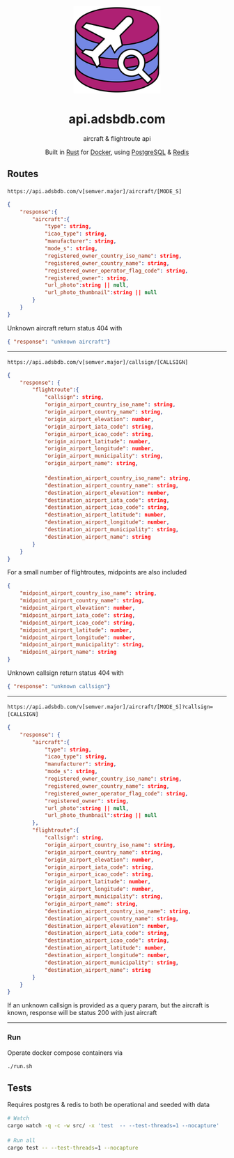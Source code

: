 <p align="center">
 <img src='./.github/logo.svg' width='200px'/>
</p>

<p align="center">
 <h1 align="center">api.adsbdb.com</h1>
</p>

<p align="center">
	aircraft & flightroute api
</p>

<p align="center">
	Built in <a href='https://www.rust-lang.org/' target='_blank' rel='noopener noreferrer'>Rust</a>
	for <a href='https://www.docker.com/' target='_blank' rel='noopener noreferrer'>Docker</a>,
	using <a href='https://www.postgresql.org/' target='_blank' rel='noopener noreferrer'>PostgreSQL</a>
	& <a href='https://www.redis.io/' target='_blank' rel='noopener noreferrer'>Redis</a> 
</p>


## Routes

```https://api.adsbdb.com/v[semver.major]/aircraft/[MODE_S]```
```json
{
	"response":{
		"aircraft":{
			"type": string,
			"icao_type": string,
			"manufacturer": string,
			"mode_s": string,
			"registered_owner_country_iso_name": string,
			"registered_owner_country_name": string,
			"registered_owner_operator_flag_code": string,
			"registered_owner": string,
			"url_photo":string || null,
			"url_photo_thumbnail":string || null
		}
	}
}

```

Unknown aircraft return status 404 with
```json
{ "response": "unknown aircraft"}
```
---

```https://api.adsbdb.com/v[semver.major]/callsign/[CALLSIGN]```
```json
{
	"response": {
		"flightroute":{
			"callsign": string,
			"origin_airport_country_iso_name": string,
			"origin_airport_country_name": string,
			"origin_airport_elevation": number,
			"origin_airport_iata_code": string,
			"origin_airport_icao_code": string,
			"origin_airport_latitude": number,
			"origin_airport_longitude": number,
			"origin_airport_municipality": string,
			"origin_airport_name": string,

			"destination_airport_country_iso_name": string,
			"destination_airport_country_name": string,
			"destination_airport_elevation": number,
			"destination_airport_iata_code": string,
			"destination_airport_icao_code": string,
			"destination_airport_latitude": number,
			"destination_airport_longitude": number,
			"destination_airport_municipality": string,
			"destination_airport_name": string
		}
	}
}
```

For a small number of flightroutes, midpoints are also included
```json
{
	"midpoint_airport_country_iso_name": string,
	"midpoint_airport_country_name": string,
	"midpoint_airport_elevation": number,
	"midpoint_airport_iata_code": string,
	"midpoint_airport_icao_code": string,
	"midpoint_airport_latitude": number,
	"midpoint_airport_longitude": number,
	"midpoint_airport_municipality": string,
	"midpoint_airport_name": string
}
```

Unknown callsign return status 404 with
```json
{ "response": "unknown callsign"}
```
---

```https://api.adsbdb.com/v[semver.major]/aircraft/[MODE_S]?callsign=[CALLSIGN]``` 

```json
{
	"response": {
		"aircraft":{
			"type": string,
			"icao_type": string,
			"manufacturer": string,
			"mode_s": string,
			"registered_owner_country_iso_name": string,
			"registered_owner_country_name": string,
			"registered_owner_operator_flag_code": string,
			"registered_owner": string,
			"url_photo":string || null,
			"url_photo_thumbnail":string || null
		},
		"flightroute":{
			"callsign": string,
			"origin_airport_country_iso_name": string,
			"origin_airport_country_name": string,
			"origin_airport_elevation": number,
			"origin_airport_iata_code": string,
			"origin_airport_icao_code": string,
			"origin_airport_latitude": number,
			"origin_airport_longitude": number,
			"origin_airport_municipality": string,
			"origin_airport_name": string,
			"destination_airport_country_iso_name": string,
			"destination_airport_country_name": string,
			"destination_airport_elevation": number,
			"destination_airport_iata_code": string,
			"destination_airport_icao_code": string,
			"destination_airport_latitude": number,
			"destination_airport_longitude": number,
			"destination_airport_municipality": string,
			"destination_airport_name": string
		}
	}
}
```

If an unknown callsign is provided as a query param, but the aircraft is known, response will be status 200 with just aircraft

---

### Run

Operate docker compose containers via

```bash
./run.sh
```

## Tests

Requires postgres & redis to both be operational and seeded with data


```bash
# Watch
cargo watch -q -c -w src/ -x 'test  -- --test-threads=1 --nocapture'

# Run all 
cargo test -- --test-threads=1 --nocapture
```